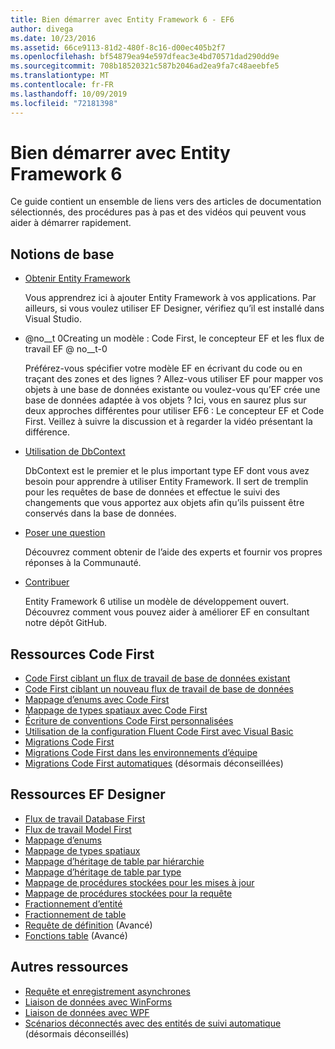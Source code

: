 ```yaml
---
title: Bien démarrer avec Entity Framework 6 - EF6
author: divega
ms.date: 10/23/2016
ms.assetid: 66ce9113-81d2-480f-8c16-d00ec405b2f7
ms.openlocfilehash: bf54879ea94e597dfeac3e4bd70571dad290dd9e
ms.sourcegitcommit: 708b18520321c587b2046ad2ea9fa7c48aeebfe5
ms.translationtype: MT
ms.contentlocale: fr-FR
ms.lasthandoff: 10/09/2019
ms.locfileid: "72181398"
---
```

# <a name="get-started-with-entity-framework-6"></a>Bien démarrer avec Entity Framework 6

Ce guide contient un ensemble de liens vers des articles de documentation sélectionnés, des procédures pas à pas et des vidéos qui peuvent vous aider à démarrer rapidement.

## <a name="fundamentals"></a>Notions de base

* [Obtenir Entity Framework](~/ef6/fundamentals/install.md)

  Vous apprendrez ici à ajouter Entity Framework à vos applications. Par ailleurs, si vous voulez utiliser EF Designer, vérifiez qu’il est installé dans Visual Studio.

* @no__t 0Creating un modèle : Code First, le concepteur EF et les flux de travail EF @ no__t-0

  Préférez-vous spécifier votre modèle EF en écrivant du code ou en traçant des zones et des lignes ?
Allez-vous utiliser EF pour mapper vos objets à une base de données existante ou voulez-vous qu’EF crée une base de données adaptée à vos objets ?
Ici, vous en saurez plus sur deux approches différentes pour utiliser EF6 : Le concepteur EF et Code First.
Veillez à suivre la discussion et à regarder la vidéo présentant la différence.

* [Utilisation de DbContext](~/ef6/fundamentals/working-with-dbcontext.md)

  DbContext est le premier et le plus important type EF dont vous avez besoin pour apprendre à utiliser Entity Framework. Il sert de tremplin pour les requêtes de base de données et effectue le suivi des changements que vous apportez aux objets afin qu’ils puissent être conservés dans la base de données.

* [Poser une question](~/ef6/resources/get-help.md)

  Découvrez comment obtenir de l’aide des experts et fournir vos propres réponses à la Communauté.

* [Contribuer](https://github.com/aspnet/EntityFramework6/)

  Entity Framework 6 utilise un modèle de développement ouvert. Découvrez comment vous pouvez aider à améliorer EF en consultant notre dépôt GitHub.

## <a name="code-first-resources"></a>Ressources Code First

  - [Code First ciblant un flux de travail de base de données existant](~/ef6/modeling/code-first/workflows/existing-database.md)
  - [Code First ciblant un nouveau flux de travail de base de données](~/ef6/modeling/code-first/workflows/new-database.md)
  - [Mappage d’enums avec Code First](~/ef6/modeling/code-first/data-types/enums.md)
  - [Mappage de types spatiaux avec Code First](~/ef6/modeling/code-first/data-types/spatial.md)
  - [Écriture de conventions Code First personnalisées](~/ef6/modeling/code-first/conventions/custom.md)
  - [Utilisation de la configuration Fluent Code First avec Visual Basic](~/ef6/modeling/code-first/fluent/vb.md)
  - [Migrations Code First](~/ef6/modeling/code-first/migrations/index.md)
  - [Migrations Code First dans les environnements d’équipe](~/ef6/modeling/code-first/migrations/teams.md)
  - [Migrations Code First automatiques](~/ef6/modeling/code-first/migrations/automatic.md) (désormais déconseillées)

## <a name="ef-designer-resources"></a>Ressources EF Designer
  - [Flux de travail Database First](~/ef6/modeling/designer/workflows/database-first.md)
  - [Flux de travail Model First](~/ef6/modeling/designer/workflows/model-first.md)
  - [Mappage d’enums](~/ef6/modeling/designer/data-types/enums.md)
  - [Mappage de types spatiaux](~/ef6/modeling/designer/data-types/spatial.md)
  - [Mappage d’héritage de table par hiérarchie](~/ef6/modeling/designer/inheritance/tph.md)
  - [Mappage d’héritage de table par type](~/ef6/modeling/designer/inheritance/tpt.md)
  - [Mappage de procédures stockées pour les mises à jour](~/ef6/modeling/designer/stored-procedures/cud.md)
  - [Mappage de procédures stockées pour la requête](~/ef6/modeling/designer/stored-procedures/query.md)
  - [Fractionnement d’entité](~/ef6/modeling/designer/entity-splitting.md)
  - [Fractionnement de table](~/ef6/modeling/designer/table-splitting.md)
  - [Requête de définition](~/ef6/modeling/designer/advanced/defining-query.md) (Avancé)
  - [Fonctions table](~/ef6/modeling/designer/advanced/tvfs.md) (Avancé)

## <a name="other-resources"></a>Autres ressources
  - [Requête et enregistrement asynchrones](~/ef6/fundamentals/async.md)
  - [Liaison de données avec WinForms](~/ef6/fundamentals/databinding/winforms.md)
  - [Liaison de données avec WPF](~/ef6/fundamentals/databinding/wpf.md)
  - [Scénarios déconnectés avec des entités de suivi automatique](~/ef6/fundamentals/disconnected-entities/self-tracking-entities/walkthrough.md) (désormais déconseillés)
